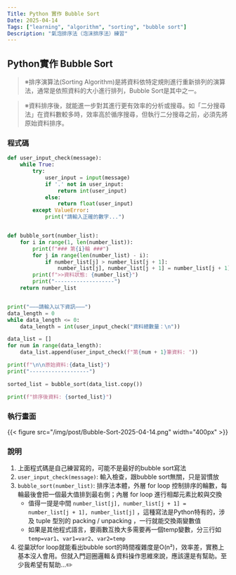 ```yaml
---
Title: Python 實作 Bubble Sort
Date: 2025-04-14
Tags: ["learning", "algorithm", "sorting", "bubble sort"]
Description: "氣泡排序法（泡沫排序法）練習"
---
```


## Python實作 Bubble Sort

> ※排序演算法(Sorting Algorithm)是將資料依特定規則進行重新排列的演算法，通常是依照資料的大小進行排列，Bubble Sort是其中之一。

> ※資料排序後，就能進一步對其進行更有效率的分析或搜尋。如「二分搜尋法」在資料數較多時，效率高於循序搜尋，但執行二分搜尋之前，必須先將原始資料排序。


### 程式碼
```py
def user_input_check(message):
    while True:
        try:
            user_input = input(message)
            if '.' not in user_input:
                return int(user_input)
            else:
                return float(user_input)
        except ValueError:
            print("請輸入正確的數字...")


def bubble_sort(number_list):
    for i in range(1, len(number_list)):
        print(f"### 第{i}輪 ###")
        for j in range(len(number_list) - i):
            if number_list[j] > number_list[j + 1]:
                number_list[j], number_list[j + 1] = number_list[j + 1], number_list[j]
        print(f">>資料狀態: {number_list}")
        print("-------------------")
    return number_list


print("———請輸入以下資訊———")
data_length = 0
while data_length <= 0:
    data_length = int(user_input_check("資料總數量：\n"))

data_list = []
for num in range(data_length):
    data_list.append(user_input_check(f"第{num + 1}筆資料: "))

print(f"\n\n原始資料:{data_list}")
print("-------------------")

sorted_list = bubble_sort(data_list.copy())

print(f"排序後資料: {sorted_list}")
```
### 執行畫面
{{< figure src="/img/post/Bubble-Sort-2025-04-14.png" width="400px" >}}


### 說明
1. 上面程式碼是自己練習寫的，可能不是最好的bubble sort寫法
2. `user_input_check(message)`: 輸入檢查，跟bubble sort無關，只是習慣放
3. `bubble_sort(number_list)`: 排序法本體，外層 for loop 控制排序的輪數，每輪最後會把一個最大值排到最右側；內層 for loop 進行相鄰元素比較與交換
   + 值得一提是中間 `number_list[j], number_list[j + 1] = number_list[j + 1], number_list[j]` ，這種寫法是Python特有的，涉及 tuple 型別的 packing / unpacking ，一行就能交換兩變數值
   + 如果是其他程式語言，要兩數互換大多需要再一個temp變數，分三行如 `temp=var1`、`var1=var2`、`var2=temp`
4. 從巢狀for loop就能看出bubble sort的時間複雜度是O(n²)，效率差，實務上基本沒人會用。但就入門迴圈邏輯＆資料操作思維來說，應該還是有幫助。至少我希望有幫助...✏️